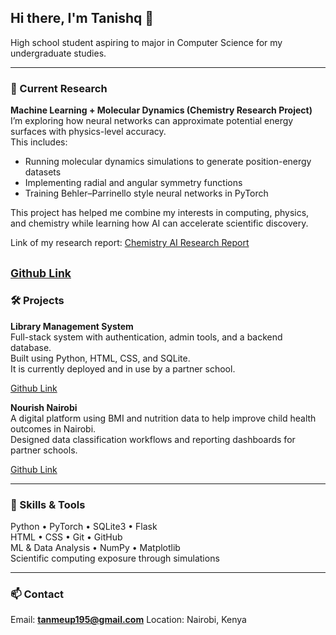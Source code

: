 ## Hi there, I'm Tanishq 👋

High school student aspiring to major in Computer Science for my undergraduate studies.  

---

### 🔬 Current Research
**Machine Learning + Molecular Dynamics (Chemistry Research Project)**  
I’m exploring how neural networks can approximate potential energy surfaces with physics-level accuracy.  
This includes:
- Running molecular dynamics simulations to generate position-energy datasets
- Implementing radial and angular symmetry functions
- Training Behler–Parrinello style neural networks in PyTorch

This project has helped me combine my interests in computing, physics, and chemistry while learning how AI can accelerate scientific discovery.

Link of my research report: [Chemistry AI Research Report](https://docs.google.com/document/d/1ZXNV-3CY-khu5GghFjfxN2H7nssL3GaRGjgMf3X_Zhs/edit?tab=t.0#heading=h.gjdgxs)

<sub> [Github Link](https://github.com/Tanishqqq19/modelling_simulations/) </sub>
---

### 🛠️ Projects

**Library Management System**  
Full-stack system with authentication, admin tools, and a backend database.  
Built using Python, HTML, CSS, and SQLite.  
It is currently deployed and in use by a partner school.

[Github Link](https://github.com/Tanishqqq19/Library-Management-System/) 


**Nourish Nairobi**   
A digital platform using BMI and nutrition data to help improve child health outcomes in Nairobi.  
Designed data classification workflows and reporting dashboards for partner schools.

[Github Link](https://github.com/Tanishqqq19/Nourish-4-Health/) 


---

### 🔧 Skills & Tools
Python • PyTorch • SQLite3 • Flask  
HTML • CSS • Git • GitHub  
ML & Data Analysis • NumPy • Matplotlib  
Scientific computing exposure through simulations

---

### 📫 Contact
Email: **tanmeup195@gmail.com**
Location: Nairobi, Kenya

